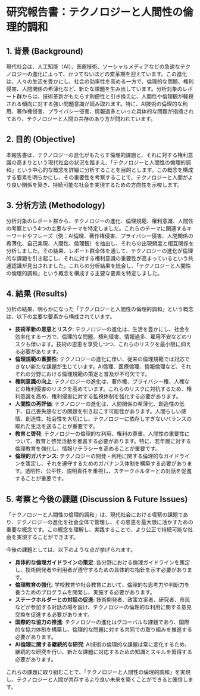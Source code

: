 # 研究報告書：テクノロジーと人間性の倫理的調和

## 1. 背景 (Background)
現代社会は、人工知能（AI）、医療技術、ソーシャルメディアなどの急速なテクノロジーの進化によって、かつてないほどの変革期を迎えています。この進化は、人々の生活を豊かにし、社会の効率性を高める一方で、倫理的な問題、権利侵害、人間関係の希薄化など、新たな課題を生み出しています。分析対象のレポート群からは、技術革新がもたらす利便性と引き換えに、人間性や倫理観が軽視される傾向に対する強い問題意識が読み取れます。特に、AI技術の倫理的な利用、著作権侵害、プライバシー侵害、情報過多といった具体的な問題が指摘されており、テクノロジーと人間の共存のあり方が問われています。

## 2. 目的 (Objective)
本報告書は、テクノロジーの進化がもたらす倫理的課題と、それに対する権利意識の高まりという現代社会の状況を踏まえ、「テクノロジーと人間性の倫理的調和」という中心的な概念を詳細に分析することを目的とします。この概念を構成する要素を明らかにし、その重要性を考察することで、テクノロジーと人間がより良い関係を築き、持続可能な社会を実現するための方向性を示唆します。

## 3. 分析方法 (Methodology)
分析対象のレポート群から、テクノロジーの進化、倫理規範、権利意識、人間性の考察という4つの主要なテーマを特定しました。これらのテーマに関連するキーワードやフレーズ（例：AI倫理、著作権侵害、プライバシー侵害、人間関係の希薄化、自己実現、人間性、倫理観）を抽出し、それらの出現頻度と相互関係を分析しました。その結果、レポート群全体を通して、テクノロジーの進化が倫理的な課題を引き起こし、それに対する権利意識の重要性が高まっているという共通認識が見出されました。これらの分析結果を統合し、「テクノロジーと人間性の倫理的調和」という概念を構成する主要な要素を特定しました。

## 4. 結果 (Results)
分析の結果、明らかになった「テクノロジーと人間性の倫理的調和」という概念は、以下の主要な要素から構成されています。

- **技術革新の恩恵とリスク**: テクノロジーの進化は、生活を豊かにし、社会を効率化する一方で、倫理的な問題、権利侵害、情報過多、雇用不安などのリスクも伴います。技術の恩恵を享受しつつ、これらのリスクを最小限に抑える必要があります。
- **倫理規範の重要性**: テクノロジーの進化に伴い、従来の倫理規範では対応できない新たな課題が生じています。AI倫理、医療倫理、情報倫理など、それぞれの分野における倫理規範の策定と普及が不可欠です。
- **権利意識の向上**: テクノロジーの進化は、著作権、プライバシー権、人権などの権利侵害のリスクを高めています。これらのリスクに対抗するため、権利意識を高め、権利侵害に対する監視体制を強化する必要があります。
- **人間性の再評価**: テクノロジーの進化は、人間関係の希薄化、創造性の低下、自己喪失感などの問題を引き起こす可能性があります。人間らしい感情、創造性、社会性を大切にし、テクノロジーに依存しすぎないバランスの取れた生活を送ることが重要です。
- **教育と啓発**: テクノロジーの倫理的な利用、権利の尊重、人間性の重要性について、教育と啓発活動を推進する必要があります。特に、若年層に対する倫理教育を強化し、情報リテラシーを高めることが重要です。
- **倫理的ガバナンス**: テクノロジーの開発・利用に関する倫理的なガイドラインを策定し、それを遵守するためのガバナンス体制を構築する必要があります。透明性、公平性、説明責任を重視し、ステークホルダーとの対話を促進することが重要です。

## 5. 考察と今後の課題 (Discussion & Future Issues)
「テクノロジーと人間性の倫理的調和」は、現代社会における喫緊の課題であり、テクノロジーの進化を社会全体で管理し、その恩恵を最大限に活かすための重要な概念です。この概念を理解し、実践することで、より公正で持続可能な社会を実現することができます。

今後の課題としては、以下のような点が挙げられます。

- **具体的な倫理ガイドラインの策定**: 各分野における倫理ガイドラインを策定し、技術開発者や利用者が遵守するための具体的な指針を示す必要があります。
- **倫理教育の強化**: 学校教育や社会教育において、倫理的な思考力や判断力を養うためのプログラムを開発し、実施する必要があります。
- **ステークホルダーとの対話の促進**: 技術開発者、政策立案者、研究者、市民などが参加する対話の場を設け、テクノロジーの倫理的な利用に関する意見交換を促進する必要があります。
- **国際的な協力の推進**: テクノロジーの進化はグローバルな課題であり、国際的な協力体制を構築し、倫理的な問題に対する共同での取り組みを推進する必要があります。
- **AI倫理に関する継続的な研究**: AI技術の倫理的な課題は常に変化するため、継続的な研究を行い、新たな課題に対応するための知識とスキルを習得する必要があります。

これらの課題に取り組むことで、「テクノロジーと人間性の倫理的調和」を実現し、テクノロジーと人間が共存するより良い未来を築くことができると確信します。

